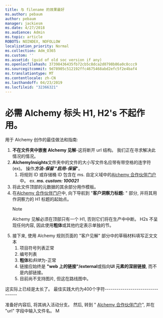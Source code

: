 ```yaml
---
title: 与 filename 的效果最好
ms.author: pebaum
author: pebaum
manager: jackiesm
ms.date: 4/27/2018
ms.audience: Admin
ms.topic: article
ROBOTS: NOINDEX, NOFOLLOW
localization_priority: Normal
ms.collection: Adm_O365
ms.custom: ''
ms.assetid: (guid of old soc version if any)
ms.openlocfilehash: 37398436435fb72cb5c8dca2d0798b86a0c8ccc9
ms.sourcegitcommit: 9d78905c512192ffc4675468abd2efc5f2e4baf4
ms.translationtype: MT
ms.contentlocale: zh-CN
ms.lasthandoff: 04/23/2019
ms.locfileid: "32366321"
---
```

# <a name="required-alchemy-header-h1-h2s-dont-work"></a>必需 Alchemy 标头 H1, H2's 不起作用。
用于 Alchemy 创作的最佳做法和指南:

1. **不在文件夹中嵌套 Alchemy 见解**-这将断开 url 结构。 我们正在寻求解决此情况的情况。
1. **AlchemyInsights**文件夹中的文件的大小写文件名应带有带空格的连字符 (ex)。 操作***方法-保留 "启用-保留***"。
    1. 将规则 ID 或存储桶 ID 包含在 ms. 自定义域中的[Alchemy 合作伙伴门户](https://alchemyportal.azurewebsites.net)中。 ex. ***ms. custom: 100021***
1. 将此文件顶部的元数据的其余部分用作模板。
1. 在[Alchemy 合作伙伴门户](https://alchemyportal.azurewebsites.net)中, 向下导航到 "**客户洞察力标题:** " 部分, 并将其用作洞察力的 H1 标题的起始点。 
    > [!NOTE]
    > Alchemy 见解必须在顶部只有一个 H1, 否则它们将在生产中中断。 H2s 不呈现任何内容, 因此使用**粗体**或其他约定表示单独的节。
1. 接下来, 使用 Alchemy 规则页面的 "客户见解" 部分中的草稿材料填写正文文本
    1. 项目符号列表正常
    1. 编号列表
    1. **粗体**和*斜体*为-正常
    1. 链接应始终是 **"web 上的链接"/external**或指向**UI 元素的深层链接**, 而不是内部链接。
    1. 目前尚不支持图片, 但这在路线图中。

这实际上已经是太长了。 最佳实践大约为400个字符---------------------------------

准备好内容后, 将其纳入活动分支。 然后, 转到 " [Alchemy 合作伙伴门户](https://alchemyportal.azurewebsites.net)", 并在 "url" 字段中输入文件名。 M